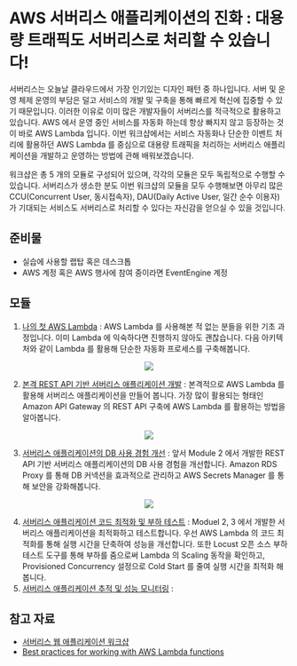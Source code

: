 # AWS 서버리스 애플리케이션의 진화 : 대용량 트래픽도 서버리스로 처리할 수 있습니다!

서버리스는 오늘날 클라우드에서 가장 인기있는 디자인 패턴 중 하나입니다. 서버 및 운영 체제 운영의 부담은 덜고 서비스의 개발 및 구축을 통해 빠르게 혁신에 집중할 수 있기 때문입니다. 이러한 이유로 이미 많은 개발자들이 서버리스를 적극적으로 활용하고 있습니다. AWS 에서 운영 중인 서비스를 자동화 하는데 항상 빠지지 않고 등장하는 것이 바로 AWS Lambda 입니다. 이번 워크샵에서는 서비스 자동화나 단순한 이벤트 처리에 활용하던 AWS Lambda 를 중심으로 대용량 트래픽을 처리하는 서버리스 애플리케이션을 개발하고 운영하는 방법에 관해 배워보겠습니다.

워크샵은 총 5 개의 모듈로 구성되어 있으며, 각각의 모듈은 모두 독립적으로 수행할 수 있습니다. 서버리스가 생소한 분도 이번 워크샵의 모듈을 모두 수행해보면 아무리 많은 CCU(Concurrent User, 동시접속자), DAU(Daily Active User, 일간 순수 이용자) 가 기대되는 서비스도 서버리스로 처리할 수 있다는 자신감을 얻으실 수 있을 것입니다.

## 준비물

* 실습에 사용할 랩탑 혹은 데스크톱
* AWS 계정 혹은 AWS 행사에 참여 중이라면 EventEngine 계정

## 모듈

1. [나의 첫 AWS Lambda](https://github.com/aws-samples/aws-games-sa-kr/blob/main/contributor/anhyobin/optimize-serverless-application-on-aws/module1/README.md) : AWS Lambda 를 사용해본 적 없는 분들을 위한 기초 과정입니다. 이미 Lambda 에 익숙하다면 진행하지 않아도 괜찮습니다. 다음 아키텍처와 같이 Lambda 를 활용해 단순한 자동화 프로세스를 구축해봅니다.

<div align="center"><img src="https://github.com/aws-samples/aws-games-sa-kr/blob/main/contributor/anhyobin/optimize-serverless-application-on-aws/module1/img/module1_architecture.jpg"></img></div> 

2. [본격 REST API 기반 서버리스 애플리케이션 개발](https://github.com/aws-samples/aws-games-sa-kr/tree/main/contributor/anhyobin/optimize-serverless-application-on-aws/module2/README.md) : 본격적으로 AWS Lambda 를 활용해 서버리스 애플리케이션을 만들어 봅니다. 가장 많이 활용되는 형태인 Amazon API Gateway 의 REST API 구축에 AWS Lambda 를 활용하는 방법을 알아봅니다.

<div align="center"><img src="https://github.com/aws-samples/aws-games-sa-kr/blob/main/contributor/anhyobin/optimize-serverless-application-on-aws/module2/img/module2_architecture.jpg"></img></div> 

3. [서버리스 애플리케이션의 DB 사용 경험 개선](https://github.com/aws-samples/aws-games-sa-kr/blob/main/contributor/anhyobin/optimize-serverless-application-on-aws/module3/README.md) : 앞서 Module 2 에서 개발한 REST API 기반 서버리스 애플리케이션의 DB 사용 경험을 개선합니다. Amazon RDS Proxy 를 통해 DB 커넥션을 효과적으로 관리하고 AWS Secrets Manager 를 통해 보안을 강화해봅니다.

<div align="center"><img src="https://github.com/aws-samples/aws-games-sa-kr/blob/main/contributor/anhyobin/optimize-serverless-application-on-aws/module3/img/module3_architecture.jpg"></img></div> 

4. [서버리스 애플리케이션 코드 최적화 및 부하 테스트](https://github.com/aws-samples/aws-games-sa-kr/blob/main/contributor/anhyobin/optimize-serverless-application-on-aws/module4/README.md) : Moduel 2, 3 에서 개발한 서버리스 애플리케이션을 최적화하고 테스트합니다. 우선 AWS Lambda 의 코드 최적화를 통해 실행 시간을 단축하여 성능을 개선합니다. 또한 Locust 오픈 소스  부하 테스트 도구를 통해 부하를 줌으로써 Lambda 의 Scaling 동작을 확인하고, Provisioned Concurrency 설정으로 Cold Start 를 줄여 실행 시간을 최적화 해봅니다.
5. [서버리스 애플리케이션 추적 및 성능 모니터링](https://github.com/aws-samples/aws-games-sa-kr/blob/main/contributor/anhyobin/optimize-serverless-application-on-aws/module5/README.md) :

## 참고 자료

* [서버리스 웹 애플리케이션 워크샵](https://github.com/aws-samples/aws-serverless-workshops-kr/tree/master/WebApplication)
* [Best practices for working with AWS Lambda functions](https://docs.aws.amazon.com/lambda/latest/dg/best-practices.html)
